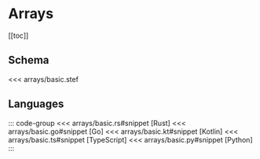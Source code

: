 # Arrays

[[toc]]

## Schema

<<< arrays/basic.stef

## Languages

::: code-group
<<< arrays/basic.rs#snippet [Rust]
<<< arrays/basic.go#snippet [Go]
<<< arrays/basic.kt#snippet [Kotlin]
<<< arrays/basic.ts#snippet [TypeScript]
<<< arrays/basic.py#snippet [Python]
:::
